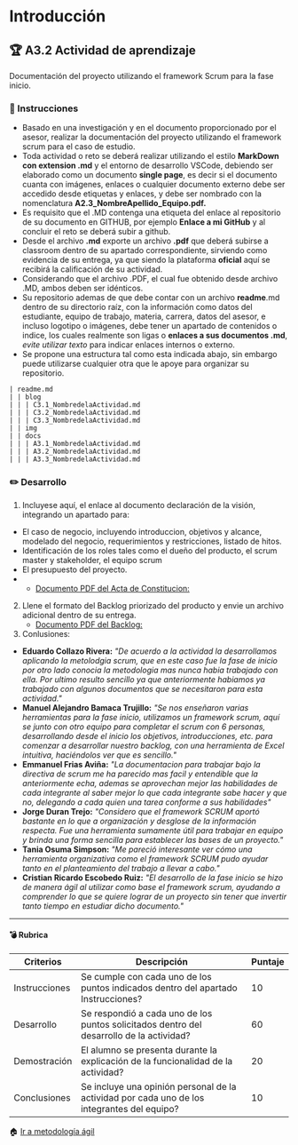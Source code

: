 # Introducción

## :trophy: A3.2 Actividad de aprendizaje

Documentación del proyecto utilizando el framework Scrum para la fase inicio.

### :blue_book: Instrucciones

- Basado en una investigación y en el documento proporcionado por el asesor, realizar la documentación del proyecto utilizando el framework scrum para el caso de estudio.
- Toda actividad o reto se deberá realizar utilizando el estilo **MarkDown con extension .md** y el entorno de desarrollo VSCode, debiendo ser elaborado como un documento **single page**, es decir si el documento cuanta con imágenes, enlaces o cualquier documento externo debe ser accedido desde etiquetas y enlaces, y debe ser nombrado con la nomenclatura **A2.3_NombreApellido_Equipo.pdf.**
- Es requisito que el .MD contenga una etiqueta del enlace al repositorio de su documento en GITHUB, por ejemplo **Enlace a mi GitHub** y al concluir el reto se deberá subir a github.
- Desde el archivo **.md** exporte un archivo **.pdf** que deberá subirse a classroom dentro de su apartado correspondiente, sirviendo como evidencia de su entrega, ya que siendo la plataforma **oficial** aquí se recibirá la calificación de su actividad.
- Considerando que el archivo .PDF, el cual fue obtenido desde archivo .MD, ambos deben ser idénticos.
- Su repositorio ademas de que debe contar con un archivo **readme**.md dentro de su directorio raíz, con la información como datos del estudiante, equipo de trabajo, materia, carrera, datos del asesor, e incluso logotipo o imágenes, debe tener un apartado de contenidos o indice, los cuales realmente son ligas o **enlaces a sus documentos .md**, _evite utilizar texto_ para indicar enlaces internos o externo.
- Se propone una estructura tal como esta indicada abajo, sin embargo puede utilizarse cualquier otra que le apoye para organizar su repositorio.

``` 
| readme.md
| | blog
| | | C3.1_NombredelaActividad.md
| | | C3.2_NombredelaActividad.md
| | | C3.3_NombredelaActividad.md
| | img
| | docs
| | | A3.1_NombredelaActividad.md
| | | A3.2_NombredelaActividad.md
| | | A3.3_NombredelaActividad.md
```

### :pencil2: Desarrollo

1. Incluyese aquí, el enlace al documento declaración de la visión, integrando un apartado para:
+  El caso de negocio, incluyendo introduccion, objetivos y alcance, modelado del negocio, requerimientos y restricciones, listado de hitos.
+  Identificación de los roles tales como el dueño del producto, el scrum master y stakeholder, el equipo scrum
+  El presupuesto del proyecto.
+  
   + [Documento PDF del Acta de Constitucion:](https://github.com/AlexBamaca/AnalisisB/blob/master/extras/PDF/A3.2/Acta%20de%20Constitucion%20del%20Proyecto.pdf)
2. Llene el formato del Backlog priorizado del producto y envie un archivo adicional dentro de su entrega.
    - [Documento PDF del Backlog:](https://github.com/AlexBamaca/AnalisisB/blob/master/extras/PDF/A3.2/A3.2%20-%20Backlog%20-%20Backlog%20del%20Producto.pdf) 
3. Conlusiones:
- **Eduardo Collazo Rivera:** _"De acuerdo a la actividad la desarrollamos aplicando la metolodgia scrum, que en este caso fue la fase de inicio por otro lado conocia la metodologia mas nunca habia trabajado con ella. Por ultimo resulto sencillo ya que anteriormente habiamos ya trabajado con algunos documentos que se necesitaron para esta actividad."_
- **Manuel Alejandro Bamaca Trujillo:** _"Se nos enseñaron varias herramientas para la fase inicio, utilizamos un framework scrum, aquí se junto con otro equipo para completar el scrum con 6 personas, desarrollando desde el inicio los objetivos, introducciones, etc. para comenzar a desarrollar nuestro backlog, con una herramienta de Excel intuitiva, haciéndolos ver que es sencillo."_
- **Emmanuel Frias Aviña:** _"La documentacion para trabajar bajo la directiva de scrum me ha parecido mas facil y entendible que la anteriormente echa, ademas se aprovechan mejor las habilidades de cada integrante al saber mejor lo que cada integrante sabe hacer y que no, delegando a cada quien una tarea conforme a sus habilidades"_
- **Jorge Duran Trejo:** _"Considero que el framework SCRUM aportó bastante en lo que a organización y desglose de la información respecta. Fue una herramienta sumamente útil para trabajar en equipo y brinda una forma sencilla para establecer las bases de un proyecto."_
- **Tania Osuma Simpson:** _"Me pareció interesante ver cómo una herramienta organizativa como el framework SCRUM pudo ayudar tanto en el planteamiento del trabajo a llevar a cabo."_
- **Cristian Ricardo Escobedo Ruiz:** _"El desarrollo de la fase inicio se hizo de manera ágil al utilizar como base el framework scrum, ayudando a comprender lo que se quiere lograr de un proyecto sin tener que invertir tanto tiempo en estudiar dicho documento."_

___
#### :bomb: Rubrica

| Criterios     | Descripción                                                                                  | Puntaje |
| ------------- | -------------------------------------------------------------------------------------------- | ------- |
| Instrucciones | Se cumple con cada uno de los puntos indicados dentro del apartado Instrucciones?            | 10      |  | 5 |
| Desarrollo    | Se respondió a cada uno de los puntos solicitados dentro del desarrollo de la actividad?     | 60      |
| Demostración  | El alumno se presenta durante la explicación de la funcionalidad de la actividad?            | 20      |
| Conclusiones  | Se incluye una opinión personal de la actividad  por cada uno de los integrantes del equipo? | 10      |

:house: [Ir a metodología ágil](../docs/D3.0_MetodologiaAgil.md)